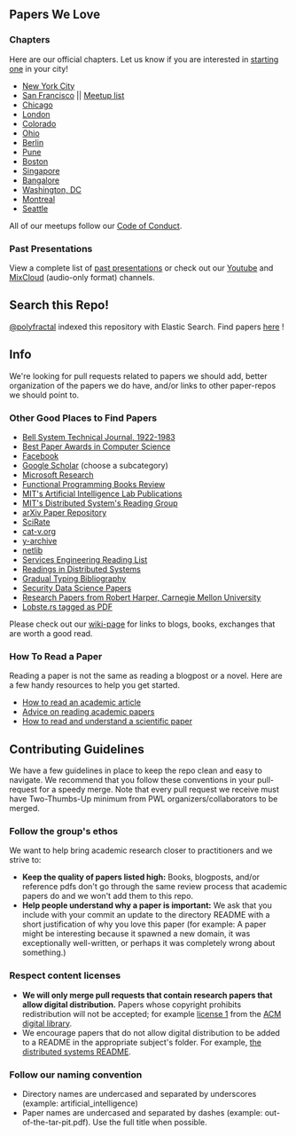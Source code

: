 ## Papers We Love

### Chapters

Here are our official chapters. Let us know if you are interested in [starting one](https://github.com/papers-we-love/papers-we-love/wiki/Creating-a-PWL-chapter) in your city!

* [New York City](http://www.meetup.com/papers-we-love/)
* [San Francisco](http://www.meetup.com/papers-we-love-too/) || [Meetup list](https://github.com/papers-we-love/papers-we-love/tree/master/_meetups/SanFrancisco)
* [Chicago](http://www.meetup.com/Papers-We-Love-Chicago)
* [London](http://www.meetup.com/papers-we-love-london)
* [Colorado](http://www.meetup.com/Papers-We-Love-Boulder/)
* [Ohio](http://www.meetup.com/Papers-We-Love-Columbus/)
* [Berlin](http://www.meetup.com/Papers-We-Love-Berlin/)
* [Pune](http://www.meetup.com/Doo-Things)
* [Boston](http://www.meetup.com/Papers-We-Love-Boston/)
* [Singapore](https://www.facebook.com/groups/paperswelovesg/)
* [Bangalore](http://www.meetup.com/Papers-we-love-Bangalore/)
* [Washington, DC](http://www.meetup.com/Papers-We-Love-DC/)
* [Montreal](http://www.meetup.com/Papers-We-Love-Montreal/)
* [Seattle](http://www.meetup.com/Papers-We-Love-Seattle/)

All of our meetups follow our [Code of Conduct](CODE_OF_CONDUCT.md).

### Past Presentations

View a complete list of [past presentations](https://github.com/papers-we-love/papers-we-love/wiki/Past-Presentations) or check out our [Youtube](http://www.youtube.com/user/PapersWeLove) and [MixCloud](http://www.mixcloud.com/paperswelove/) (audio-only format) channels.

## Search this Repo!
[@polyfractal](https://github.com/polyfractal) indexed this repository with Elastic Search. Find papers [here](http://findpaperswelove.com) !

## Info

We're looking for pull requests related to papers we should add, better organization of the papers we do have, and/or links to other paper-repos we should point to.

### Other Good Places to Find Papers

* [Bell System Technical Journal, 1922-1983](http://alcatel-lucent.com/bstj/)
* [Best Paper Awards in Computer Science](http://jeffhuang.com/best_paper_awards.html)
* [Facebook](https://www.facebook.com/publications)
* [Google Scholar](http://scholar.google.com/citations?view_op=top_venues&hl=en&vq=eng) (choose a subcategory)
* [Microsoft Research](http://research.microsoft.com/apps/catalog/default.aspx?t=publications)
* [Functional Programming Books Review](http://alexott.net/en/fp/books/)
* [MIT's Artificial Intelligence Lab Publications](http://dspace.mit.edu/handle/1721.1/39813)
* [MIT's Distributed System's Reading Group](http://pdos.csail.mit.edu/dsrg/)
* [arXiv Paper Repository](http://arxiv.org/)
* [SciRate](https://scirate.com/)
* [cat-v.org](http://doc.cat-v.org/)
* [y-archive](http://yarchive.net/comp/index.html)
* [netlib](http://www.netlib.org/)
* [Services Engineering Reading List](https://github.com/mmcgrana/services-engineering)
* [Readings in Distributed Systems](http://christophermeiklejohn.com/distributed/systems/2013/07/12/readings-in-distributed-systems.html)
* [Gradual Typing Bibliography](http://samth.github.io/gradual-typing-bib/)
* [Security Data Science Papers](http://www.covert.io/security-datascience-papers/)
* [Research Papers from Robert Harper, Carnegie Mellon University](http://www.cs.cmu.edu/~rwh/papers.htm)
* [Lobste.rs tagged as PDF](https://lobste.rs/t/pdf)

Please check out our [wiki-page](https://github.com/papers-we-love/papers-we-love/wiki/Other-Good-Sources-of-Reading-Material) for links to blogs, books, exchanges that are worth a good read.

### How To Read a Paper

Reading a paper is not the same as reading a blogpost or a novel. Here are a few handy resources to help you get started.

* [How to read an academic article](http://organizationsandmarkets.com/2010/08/31/how-to-read-an-academic-article/)
* [Advice on reading academic papers](http://www4.ncsu.edu/~akmassey/posts/2012-02-15-advice-on-reading-academic-papers.html)
* [How to read and understand a scientific paper](http://violentmetaphors.com/2013/08/25/how-to-read-and-understand-a-scientific-paper-2/)

## Contributing Guidelines

We have a few guidelines in place to keep the repo clean and easy to navigate. We recommend that you follow these conventions in your pull-request for a speedy merge. Note that every pull request we receive must have Two-Thumbs-Up minimum from PWL organizers/collaborators to be merged.

### Follow the group's ethos

We want to help bring academic research closer to practitioners and we strive to:
* **Keep the quality of papers listed high:** Books, blogposts, and/or reference pdfs don't go through the same review process that academic papers do and we won't add them to this repo.
* **Help people understand why a paper is important:** We ask that you include with your commit an update to the directory README with a short justification of why you love this paper (for example: A paper might be interesting because it spawned a new domain, it was exceptionally well-written, or perhaps it was completely wrong about something.)

### Respect content licenses

* **We will only merge pull requests that contain research papers that allow digital distribution.** Papers whose copyright prohibits redistribution will not be accepted; for example [license 1](http://www.acm.org/publications/policies/copyright-policy-v1) from the [ACM digital library](http://www.acm.org/publications/policies/copyright_policy).
* We encourage papers that do not allow digital distribution to be added to a README in the appropriate subject's folder. For example, [the distributed systems README](https://github.com/papers-we-love/papers-we-love/blob/master/distributed_systems/README.md).

### Follow our naming convention

* Directory names are undercased and separated by underscores (example: artificial_intelligence)
* Paper names are undercased and separated by dashes (example: out-of-the-tar-pit.pdf). Use the full title when possible.
